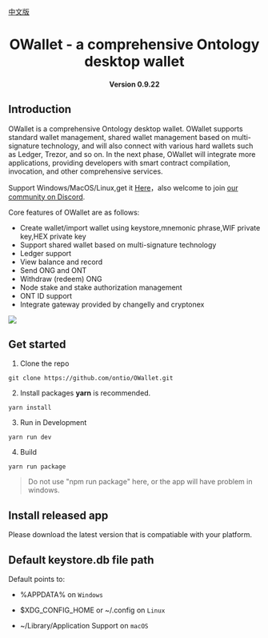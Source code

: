 [中文版](./README_cn.md)



<h1 align="center">OWallet - a comprehensive Ontology desktop wallet</h1>
<h4 align="center">Version 0.9.22</h4>

## Introduction

OWallet is a comprehensive Ontology desktop wallet. OWallet supports standard wallet management, shared wallet management based on multi-signature technology, and will also connect with various hard wallets such as Ledger, Trezor, and so on. In the next phase, OWallet will integrate more applications, providing developers with smart contract compilation, invocation, and other comprehensive services.

Support Windows/MacOS/Linux,get it [Here](https://github.com/ontio/OWallet/releases)，also welcome to join [our community on Discord](https://discord.gg/4TQujHj).

Core features of OWallet are as follows:

* Create wallet/import wallet using keystore,mnemonic phrase,WIF private key,HEX private key 
* Support shared wallet based on multi-signature technology
* Ledger support
* View balance and record
* Send ONG and ONT
* Withdraw (redeem) ONG
* Node stake and stake authorization management
* ONT ID support
* Integrate gateway provided by changelly and cryptonex 

![](images/OWallet.jpg)


## Get started

1. Clone the repo

```
git clone https://github.com/ontio/OWallet.git
```

2. Install packages
**yarn** is recommended.
```
yarn install
```

3. Run in Development

```
yarn run dev
```

4. Build

```
yarn run package
```

> Do not use "npm run package" here, or the app will have problem in windows.

## Install released app

Please download the latest version that is compatiable with your platform.

## Default keystore.db file path

Default points to:

* %APPDATA% on `Windows`

* $XDG_CONFIG_HOME or ~/.config on `Linux`

* ~/Library/Application Support on `macOS`
